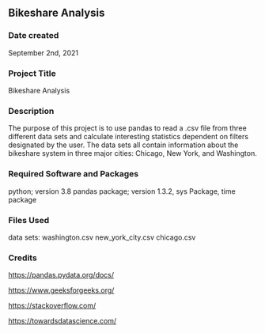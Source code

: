 ## Bikeshare Analysis

### Date created
September 2nd, 2021

### Project Title
Bikeshare Analysis

### Description
The purpose of this project is to use pandas to read a .csv file from three different data sets and calculate interesting statistics dependent on filters designated by the user. The data sets all contain information about the bikeshare system in three major cities: Chicago, New York, and Washington.

### Required Software and Packages
python; version 3.8
pandas package; version 1.3.2,
sys Package,
time package

### Files Used
data sets:
washington.csv
new_york_city.csv
chicago.csv

### Credits
https://pandas.pydata.org/docs/

https://www.geeksforgeeks.org/

https://stackoverflow.com/

https://towardsdatascience.com/
